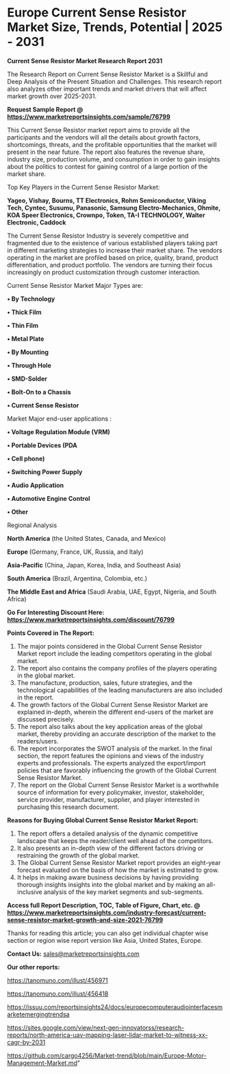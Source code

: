 # Europe Current Sense Resistor Market Size, Trends, Potential | 2025 - 2031

<strong>Current Sense Resistor Market Research Report 2031</strong>

The Research Report on Current Sense Resistor Market is a Skillful and Deep Analysis of the Present Situation and Challenges. This research report also analyzes other important trends and market drivers that will affect market growth over 2025-2031.

<strong>Request Sample Report @ <a href=https://www.marketreportsinsights.com/sample/76799>https://www.marketreportsinsights.com/sample/76799</a></strong>

This Current Sense Resistor market report aims to provide all the participants and the vendors will all the details about growth factors, shortcomings, threats, and the profitable opportunities that the market will present in the near future. The report also features the revenue share, industry size, production volume, and consumption in order to gain insights about the politics to contest for gaining control of a large portion of the market share.

Top Key Players in the Current Sense Resistor Market:

<strong>Yageo, Vishay, Bourns, TT Electronics, Rohm Semiconductor, Viking Tech, Cyntec, Susumu, Panasonic, Samsung Electro-Mechanics, Ohmite, KOA Speer Electronics, Crownpo, Token, TA-I TECHNOLOGY, Walter Electronic, Caddock</strong>

The Current Sense Resistor Industry is severely competitive and fragmented due to the existence of various established players taking part in different marketing strategies to increase their market share. The vendors operating in the market are profiled based on price, quality, brand, product differentiation, and product portfolio. The vendors are turning their focus increasingly on product customization through customer interaction.

Current Sense Resistor Market Major Types are:

<strong>• By Technology

• Thick Film

• Thin Film

• Metal Plate

• By Mounting

• Through Hole

• SMD-Solder

• Bolt-On to a Chassis

• Current Sense Resistor</strong>

Market Major end-user applications :

<strong>• Voltage Regulation Module (VRM)

• Portable Devices (PDA

• Cell phone)

• Switching Power Supply

• Audio Application

• Automotive Engine Control

• Other</strong>

Regional Analysis

</u><strong><b>North America</b></strong> (the United States, Canada, and Mexico)

<strong><b>Europe </b></strong>(Germany, France, UK, Russia, and Italy)

<strong><b>Asia-Pacific</b></strong> (China, Japan, Korea, India, and Southeast Asia)

<strong><b>South America</b></strong> (Brazil, Argentina, Colombia, etc.)

<strong><b>The Middle East and Africa</b></strong> (Saudi Arabia, UAE, Egypt, Nigeria, and South Africa)

<strong>Go For Interesting Discount Here: <a href=https://www.marketreportsinsights.com/discount/76799>https://www.marketreportsinsights.com/discount/76799</a></strong>

<strong>Points Covered in The Report:</strong>
<ol>
  <li>The major points considered in the Global Current Sense Resistor Market report include the leading competitors operating in the global market.</li>
  <li>The report also contains the company profiles of the players operating in the global market.</li>
  <li>The manufacture, production, sales, future strategies, and the technological capabilities of the leading manufacturers are also included in the report.</li>
  <li>The growth factors of the Global Current Sense Resistor Market are explained in-depth, wherein the different end-users of the market are discussed precisely.</li>
  <li>The report also talks about the key application areas of the global market, thereby providing an accurate description of the market to the readers/users.</li>
  <li>The report incorporates the SWOT analysis of the market. In the final section, the report features the opinions and views of the industry experts and professionals. The experts analyzed the export/import policies that are favorably influencing the growth of the Global Current Sense Resistor Market.</li>
  <li>The report on the Global Current Sense Resistor Market is a worthwhile source of information for every policymaker, investor, stakeholder, service provider, manufacturer, supplier, and player interested in purchasing this research document.</li>
</ol>
<strong>Reasons for Buying Global Current Sense Resistor Market Report:</strong>

<ol>
  <li>The report offers a detailed analysis of the dynamic competitive landscape that keeps the reader/client well ahead of the competitors.</li>
  <li>It also presents an in-depth view of the different factors driving or restraining the growth of the global market.</li>
  <li>The Global Current Sense Resistor Market report provides an eight-year forecast evaluated on the basis of how the market is estimated to grow.</li>
  <li>It helps in making aware business decisions by having providing thorough insights insights into the global market and by making an all-inclusive analysis of the key market segments and sub-segments.</li>
</ol>
<strong>Access full Report Description, TOC, Table of Figure, Chart, etc. @ <a href=https://www.marketreportsinsights.com/industry-forecast/current-sense-resistor-market-growth-and-size-2021-76799>https://www.marketreportsinsights.com/industry-forecast/current-sense-resistor-market-growth-and-size-2021-76799</a></strong>


Thanks for reading this article; you can also get individual chapter wise section or region wise report version like Asia, United States, Europe.

<strong>Contact Us:</strong>
sales@marketreportsinsights.com

<strong>Our other reports:</strong>

<a href=https://tanomuno.com/illust/456971>https://tanomuno.com/illust/456971</a>

<a href=https://tanomuno.com/illust/456418>https://tanomuno.com/illust/456418</a>

<a href=https://issuu.com/reportsinsights24/docs/europecomputeraudiointerfacesmarketemergingtrendsa>https://issuu.com/reportsinsights24/docs/europecomputeraudiointerfacesmarketemergingtrendsa</a>

<a href=https://sites.google.com/view/next-gen-innovatorss/research-reports/north-america-uav-mapping-laser-lidar-market-to-witness-xx-cagr-by-2031>https://sites.google.com/view/next-gen-innovatorss/research-reports/north-america-uav-mapping-laser-lidar-market-to-witness-xx-cagr-by-2031</a>

<a href=https://github.com/cargo4256/Market-trend/blob/main/Europe-Motor-Management-Market.md>https://github.com/cargo4256/Market-trend/blob/main/Europe-Motor-Management-Market.md</a>"
